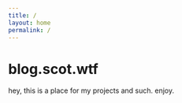 ```yaml
---
title: /
layout: home
permalink: /
---
```


# blog.scot.wtf

hey, this is a place for my projects and such. enjoy.

